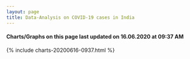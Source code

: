 ```yaml
---
layout: page
title: Data-Analysis on COVID-19 cases in India
---
```

#### Charts/Graphs on this page last updated on 16.06.2020 at 09:37 AM
{% include charts-20200616-0937.html %}